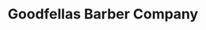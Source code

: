 ---
title: "Goodfellas Barber Company"
url: /wyandotte/goodfellas-barber-company/
shop: hairdresser
---